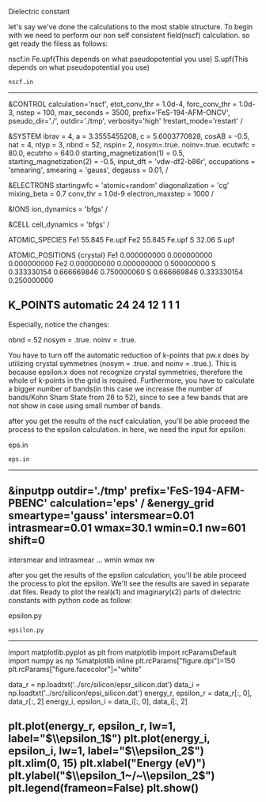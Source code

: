 Dielectric constant

let's say we've done the calculations to the most stable structure.
To begin with we need to perform our non self consistent field(nscf) calculation.
so get ready the filess as follows:

nscf.in
Fe.upf(This depends on what pseudopotential you use)
S.upf(This depends on what pseudopotential you use)


	nscf.in
------------------------------------------------------------
&CONTROL
    calculation='nscf',
    etot_conv_thr = 1.0d-4,
    forc_conv_thr = 1.0d-3,
    nstep = 100,
    max_seconds = 3500,
    prefix='FeS-194-AFM-ONCV',
    pseudo_dir='./',
    outdir='./tmp',
    verbosity='high'
    !restart_mode='restart'
/

&SYSTEM
    ibrav = 4,
    a = 3.3555455208,
    c = 5.6003770828,
    cosAB = -0.5,
    nat =  4,
    ntyp = 3,
    nbnd = 52,
    nspin= 2,
    nosym=.true.
    noinv=.true.
    ecutwfc = 80.0,
    ecutrho = 640.0
    starting_magnetization(1) =  0.5,
    starting_magnetization(2) = -0.5,
    input_dft = 'vdw-df2-b86r',
    occupations = 'smearing',
    smearing = 'gauss',
    degauss = 0.01,
/

&ELECTRONS
    startingwfc = 'atomic+random'
    diagonalization = 'cg'
    mixing_beta = 0.7
    conv_thr = 1.0d-9
    electron_maxstep = 1000
/

&IONS
    ion_dynamics = 'bfgs'
/

&CELL
    cell_dynamics = 'bfgs'
/

ATOMIC_SPECIES
    Fe1   55.845 Fe.upf
    Fe2   55.845 Fe.upf
    S    32.06  S.upf

ATOMIC_POSITIONS {crystal}
Fe1     0.000000000         0.000000000         0.000000000
Fe2     0.000000000         0.000000000         0.500000000
S       0.333330154         0.666669846         0.750000060
S       0.666669846         0.333330154         0.250000000

K_POINTS automatic
   24 24 12   1 1 1
------------------------------------------------------------


Especially, notice the changes:

  nbnd = 52
  nosym = .true.
  noinv = .true.

You have to turn off the automatic reduction of k-points that pw.x does by utilizing crystal symmetries (nosym = .true. and noinv = .true.). This is because epsilon.x does not recognize crystal symmetries, therefore the whole of k-points in the grid is required. Furthermore, you have to calculate a bigger number of bands(in this case we increase the number of bands/Kohn Sham State from 26 to 52), since to see a few bands that are not show in case using small number of bands.

after you get the results of the nscf calculation, you'll be able proceed the process to the epsilon calculation. in here, we need the input for epsilon:

eps.in

	eps.in
------------------------------------------------------------
&inputpp
 outdir='./tmp'
 prefix='FeS-194-AFM-PBENC'
 calculation='eps'
/
&energy_grid
 smeartype='gauss'
 intersmear=0.01
 intrasmear=0.01
 wmax=30.1
 wmin=0.1
 nw=601
 shift=0
------------------------------------------------------------

intersmear and intrasmear ...
wmin wmax nw

after you get the results of the epsilon calculation, you'll be able proceed the process to plot the epsilon. We'll see the results are saved in separate .dat files. Ready to plot the real(ϵ1) and imaginary(ϵ2) parts of dielectric constants with python code as follow:

epsilon.py


	epsilon.py
------------------------------------------------------------
import matplotlib.pyplot as plt
from matplotlib import rcParamsDefault
import numpy as np
%matplotlib inline
plt.rcParams["figure.dpi"]=150
plt.rcParams["figure.facecolor"]="white"

data_r = np.loadtxt('../src/silicon/epsr_silicon.dat')
data_i = np.loadtxt('../src/silicon/epsi_silicon.dat')
energy_r, epsilon_r = data_r[:, 0], data_r[:, 2]
energy_i, epsilon_i = data_i[:, 0], data_i[:, 2]

plt.plot(energy_r, epsilon_r, lw=1, label="$\\epsilon_1$")
plt.plot(energy_i, epsilon_i, lw=1, label="$\\epsilon_2$")
plt.xlim(0, 15)
plt.xlabel("Energy (eV)")
plt.ylabel("$\\epsilon_1~/~\\epsilon_2$")
plt.legend(frameon=False)
plt.show()
------------------------------------------------------------
